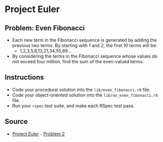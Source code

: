 # Project Euler

## Problem: Even Fibonacci

- Each new term in the Fibonacci sequence is generated by adding the previous two terms. By starting with 1 and 2, the first 10 terms will be:
    - 1,2,3,5,8,13,21,34,55,89...
- By considering the terms in the Fibonacci sequence whose values do not exceed four million, find the sum of the even-valued terms.

## Instructions
- Code your procedural solution into the `lib/even_fibonacci.rb` file.
- Code your object-oriented solution into the `lib/oo_even_fibonacci.rb` file.
- Run your `rspec` test suite, and make each RSpec test pass.

## Source
- [Project Euler](https://projecteuler.net/) - [Problem 2](https://projecteuler.net/problem=2)
